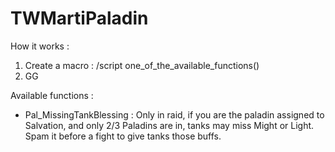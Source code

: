 # TWMartiPaladin

How it works : 
1) Create a macro : /script one_of_the_available_functions()
2) GG

Available functions :

- Pal_MissingTankBlessing :
Only in raid, if you are the paladin assigned to Salvation, and only 2/3 Paladins are in, tanks may miss Might or Light.
Spam it before a fight to give tanks those buffs.
